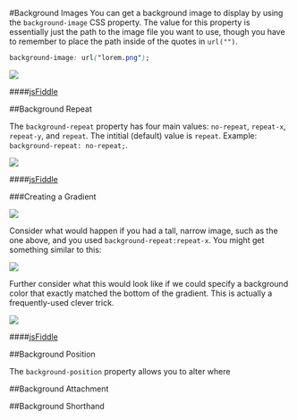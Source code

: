 #Background Images
You can get a background image to display by using the `background-image` CSS property. The value for this property is essentially just the path to the image file you want to use, though you have to remember to place the path inside of the quotes in `url("")`.

```css
background-image: url("lorem.png");
```

![](http://christensenacademy.org/modules/css-layouts/textpages/background-image-example.png)

####[jsFiddle](http://jsfiddle.net/cameron89/6nNsJ/)

##Background Repeat

The `background-repeat` property has four main values: `no-repeat`, `repeat-x`, `repeat-y`, and `repeat`. The intitial (default) value is `repeat`. Example: `background-repeat: no-repeat;`.

![](http://christensenacademy.org/modules/css-layouts/textpages/background-repeat-examples.png)

####[jsFiddle](http://jsfiddle.net/cameron89/TVqre/)

###Creating a Gradient

![](http://christensenacademy.org/modules/css-layouts/textpages/gradient.png)

Consider what would happen if you had a tall, narrow image, such as the one above, and you used `background-repeat:repeat-x`. You might get something similar to this:

![](http://christensenacademy.org/modules/css-layouts/textpages/background-gradient-1.png)

Further consider what this would look like if we could specify a background color that exactly matched the bottom of the gradient. This is actually a frequently-used clever trick.

![](http://christensenacademy.org/modules/css-layouts/textpages/background-gradient-2.png)

####[jsFiddle](http://jsfiddle.net/cameron89/RByUP/)

##Background Position

The `background-position` property allows you to alter where

##Background Attachment

##Background Shorthand
